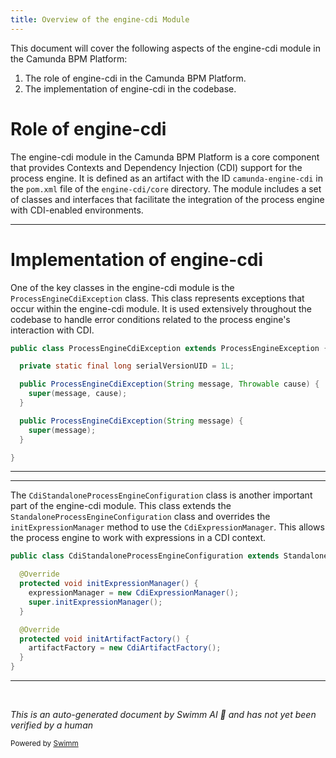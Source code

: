 ```yaml
---
title: Overview of the engine-cdi Module
---
```

This document will cover the following aspects of the engine-cdi module in the Camunda BPM Platform:

1. The role of engine-cdi in the Camunda BPM Platform.
2. The implementation of engine-cdi in the codebase.

# Role of engine-cdi

The engine-cdi module in the Camunda BPM Platform is a core component that provides Contexts and Dependency Injection (CDI) support for the process engine. It is defined as an artifact with the ID `camunda-engine-cdi` in the `pom.xml` file of the `engine-cdi/core` directory. The module includes a set of classes and interfaces that facilitate the integration of the process engine with CDI-enabled environments.

<SwmSnippet path="/engine-cdi/core/src/main/java/org/camunda/bpm/engine/cdi/ProcessEngineCdiException.java" line="26">

---

# Implementation of engine-cdi

One of the key classes in the engine-cdi module is the `ProcessEngineCdiException` class. This class represents exceptions that occur within the engine-cdi module. It is used extensively throughout the codebase to handle error conditions related to the process engine's interaction with CDI.

```java
public class ProcessEngineCdiException extends ProcessEngineException {

  private static final long serialVersionUID = 1L;

  public ProcessEngineCdiException(String message, Throwable cause) {
    super(message, cause);
  }

  public ProcessEngineCdiException(String message) {
    super(message);  
  }

}
```

---

</SwmSnippet>

<SwmSnippet path="/engine-cdi/core/src/main/java/org/camunda/bpm/engine/cdi/CdiStandaloneProcessEngineConfiguration.java" line="24">

---

The `CdiStandaloneProcessEngineConfiguration` class is another important part of the engine-cdi module. This class extends the `StandaloneProcessEngineConfiguration` class and overrides the `initExpressionManager` method to use the `CdiExpressionManager`. This allows the process engine to work with expressions in a CDI context.

```java
public class CdiStandaloneProcessEngineConfiguration extends StandaloneProcessEngineConfiguration {

  @Override
  protected void initExpressionManager() {
    expressionManager = new CdiExpressionManager();
    super.initExpressionManager();
  }

  @Override
  protected void initArtifactFactory() {
    artifactFactory = new CdiArtifactFactory();
  }
}
```

---

</SwmSnippet>

&nbsp;

*This is an auto-generated document by Swimm AI 🌊 and has not yet been verified by a human*

<SwmMeta version="3.0.0" repo-id="Z2l0aHViJTNBJTNBREVNTy1jYW11bmRhLWJwbS1wbGF0Zm9ybSUzQSUzQXN3aW1taW8=" repo-name="DEMO-camunda-bpm-platform"><sup>Powered by [Swimm](/)</sup></SwmMeta>
